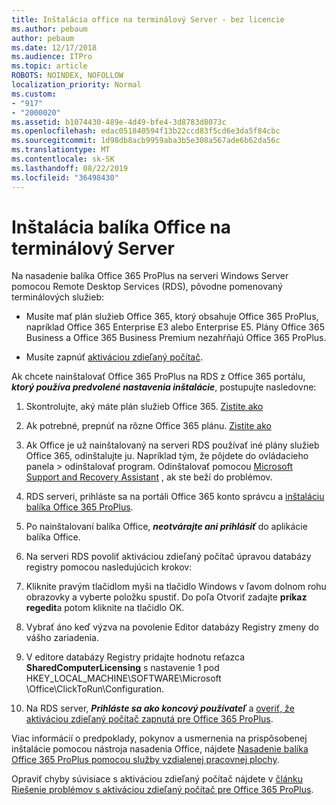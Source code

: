 ```yaml
---
title: Inštalácia office na terminálový Server - bez licencie
ms.author: pebaum
author: pebaum
ms.date: 12/17/2018
ms.audience: ITPro
ms.topic: article
ROBOTS: NOINDEX, NOFOLLOW
localization_priority: Normal
ms.custom:
- "917"
- "2000020"
ms.assetid: b1074430-489e-4d49-bfe4-3d8783d8073c
ms.openlocfilehash: edac051840594f13b22ccd83f5cd6e3da5f84cbc
ms.sourcegitcommit: 1d98db8acb9959aba3b5e308a567ade6b62da56c
ms.translationtype: MT
ms.contentlocale: sk-SK
ms.lasthandoff: 08/22/2019
ms.locfileid: "36498430"
---
```

# <a name="installing-office-on-a-terminal-server"></a>Inštalácia balíka Office na terminálový Server

Na nasadenie balíka Office 365 ProPlus na serveri Windows Server pomocou Remote Desktop Services (RDS), pôvodne pomenovaný terminálových služieb:
  
- Musíte mať plán služieb Office 365, ktorý obsahuje Office 365 ProPlus, napríklad Office 365 Enterprise E3 alebo Enterprise E5. Plány Office 365 Business a Office 365 Business Premium nezahŕňajú Office 365 ProPlus.

- Musíte zapnúť [aktiváciou zdieľaný počítač](https://docs.microsoft.com/DeployOffice/overview-of-shared-computer-activation-for-office-365-proplus).

Ak chcete nainštalovať Office 365 ProPlus na RDS z Office 365 portálu, ***ktorý používa predvolené nastavenia inštalácie***, postupujte nasledovne:
  
1. Skontrolujte, aký máte plán služieb Office 365. [Zistite ako](https://docs.microsoft.com/office365/admin/admin-overview/what-subscription-do-i-have)

2. Ak potrebné, prepnúť na rôzne Office 365 plánu. [Zistite ako](https://docs.microsoft.com/office365/admin/subscriptions-and-billing/switch-to-a-different-plan)

3. Ak Office je už nainštalovaný na serveri RDS používať iné plány služieb Office 365, odinštalujte ju. Napríklad tým, že pôjdete do ovládacieho panela \> odinštalovať program. Odinštalovať pomocou [Microsoft Support and Recovery Assistant](https://aka.ms/SARA-OfficeUninstall-Alchemy) , ak ste beží do problémov.

4. RDS serveri, prihláste sa na portáli Office 365 konto správcu a [inštaláciu balíka Office 365 ProPlus](https://portal.office.com/OLS/MySoftware.aspx).

5. Po nainštalovaní balíka Office, ***neotvárajte ani prihlásiť*** do aplikácie balíka Office.

6. Na serveri RDS povoliť aktiváciou zdieľaný počítač úpravou databázy registry pomocou nasledujúcich krokov:

1. Kliknite pravým tlačidlom myši na tlačidlo Windows v ľavom dolnom rohu obrazovky a vyberte položku spustiť. Do poľa Otvoriť zadajte **príkaz regedit**a potom kliknite na tlačidlo OK.

2. Vybrať áno keď výzva na povolenie Editor databázy Registry zmeny do vášho zariadenia.

3. V editore databázy Registry pridajte hodnotu reťazca **SharedComputerLicensing** s nastavenie 1 pod HKEY_LOCAL_MACHINE\SOFTWARE\Microsoft \Office\ClickToRun\Configuration.

7. Na RDS server, ***Prihláste sa ako koncový používateľ*** a [overiť, že aktiváciou zdieľaný počítač zapnutá pre Office 365 ProPlus](https://docs.microsoft.com/DeployOffice/troubleshoot-issues-with-shared-computer-activation-for-office-365-proplus#verify-that-activation-for-office-365-proplus-succeeded).

Viac informácií o predpoklady, pokynov a usmernenia na prispôsobenej inštalácie pomocou nástroja nasadenia Office, nájdete [Nasadenie balíka Office 365 ProPlus pomocou služby vzdialenej pracovnej plochy](https://docs.microsoft.com/DeployOffice/deploy-office-365-proplus-by-using-remote-desktop-services).
  
Opraviť chyby súvisiace s aktiváciou zdieľaný počítač nájdete v [článku Riešenie problémov s aktiváciou zdieľaný počítač pre Office 365 ProPlus](https://docs.microsoft.com/DeployOffice/troubleshoot-issues-with-shared-computer-activation-for-office-365-proplus).
  